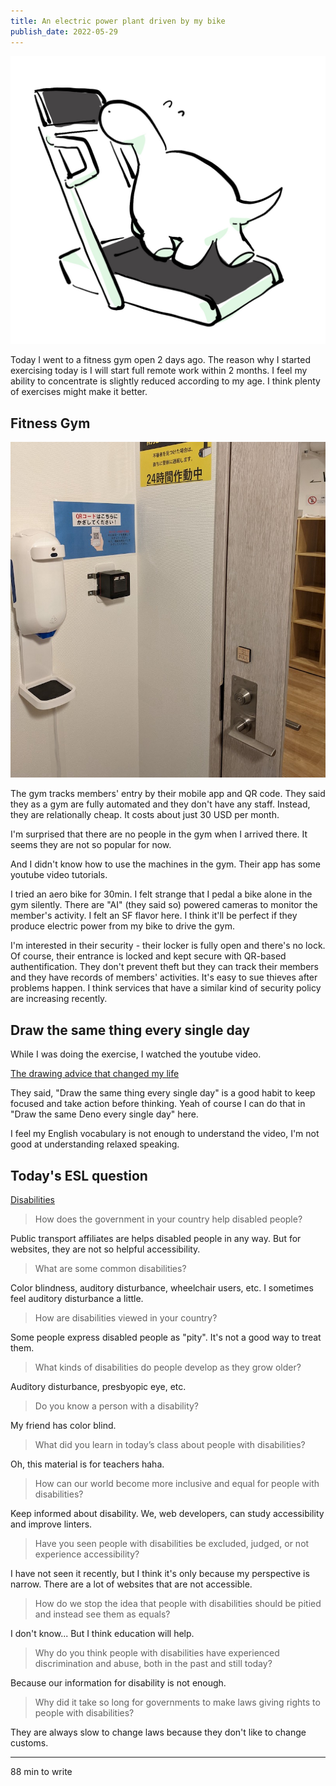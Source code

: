 ```yaml
---
title: An electric power plant driven by my bike
publish_date: 2022-05-29
---
```


![treadmill deno](./images/2022-05-29.jpeg)

Today I went to a fitness gym open 2 days ago. The reason why I started exercising today is I will start full remote work within 2 months. I feel my ability to concentrate is slightly reduced according to my age. I think plenty of exercises might make it better.

## Fitness Gym

![Fitness gym entrance](images/2022-05-29-qr.jpg)

The gym tracks members' entry by their mobile app and QR code. They said they as a gym are fully automated and they don't have any staff. Instead, they are relationally cheap. It costs about just 30 USD per month.

I'm surprised that there are no people in the gym when I arrived there. It seems they are not so popular for now.

And I didn't know how to use the machines in the gym. Their app has some youtube video tutorials.

I tried an aero bike for 30min. I felt strange that I pedal a bike alone in the gym silently. There are "AI" (they said so) powered cameras to monitor the member's activity. I felt an SF flavor here. I think it'll be perfect if they produce electric power from my bike to drive the gym.

I'm interested in their security - their locker is fully open and there's no lock. Of course, their entrance is locked and kept secure with QR-based authentification. They don't prevent theft but they can track their members and they have records of members' activities. It's easy to sue thieves after problems happen. I think services that have a similar kind of security policy are increasing recently.

## Draw the same thing every single day

While I was doing the exercise, I watched the youtube video.

[The drawing advice that changed my life](https://www.youtube.com/watch?v=M6NsEDwHHiE)

They said, "Draw the same thing every single day" is a good habit to keep focused and take action before thinking. Yeah of course I can do that in "Draw the same Deno every single day" here.

I feel my English vocabulary is not enough to understand the video, I'm not good at understanding relaxed speaking.

## Today's ESL question

[Disabilities](https://www.eslconversationquestions.com/disabilities/)

> How does the government in your country help disabled people?

Public transport affiliates are helps disabled people in any way. But for websites, they are not so helpful accessibility.

> What are some common disabilities?

Color blindness, auditory disturbance, wheelchair users, etc. I sometimes feel auditory disturbance a little.

> How are disabilities viewed in your country?

Some people express disabled people as "pity". It's not a good way to treat them.

> What kinds of disabilities do people develop as they grow older?

Auditory disturbance, presbyopic eye, etc.

> Do you know a person with a disability?

My friend has color blind.

> What did you learn in today’s class about people with disabilities?

Oh, this material is for teachers haha.

> How can our world become more inclusive and equal for people with disabilities?

Keep informed about disability. We, web developers, can study accessibility and improve linters.

> Have you seen people with disabilities be excluded, judged, or not experience accessibility?

I have not seen it recently, but I think it's only because my perspective is narrow. There are a lot of websites that are not accessible.

> How do we stop the idea that people with disabilities should be pitied and instead see them as equals?

I don't know... But I think education will help.

> Why do you think people with disabilities have experienced discrimination and abuse, both in the past and still today?

Because our information for disability is not enough.

> Why did it take so long for governments to make laws giving rights to people with disabilities?

They are always slow to change laws because they don't like to change customs.


--- 

88 min to write
